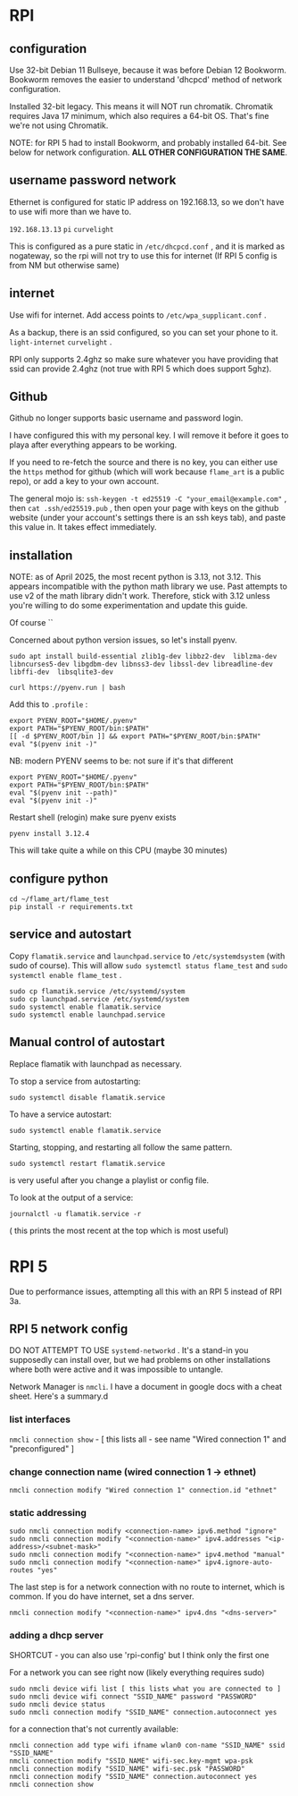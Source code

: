 # RPI 

## configuration

Use 32-bit Debian 11 Bullseye, because it was before Debian 12 Bookworm. Bookworm removes the
easier to understand 'dhcpcd' method of network configuration.

Installed 32-bit legacy. This means it will NOT run chromatik. Chromatik requires Java 17 minimum,
which also requires a 64-bit OS. That's fine we're not using Chromatik.

NOTE: for RPI 5 had to install Bookworm, and probably installed 64-bit. See below for network configuration. **ALL OTHER CONFIGURATION THE SAME**.

## username password network

Ethernet is configured for static IP address on 192.168.13, so we don't have to use
wifi more than we have to.

`192.168.13.13`
`pi`
`curvelight`

This is configured as a pure static in `/etc/dhcpcd.conf` , and it is marked as nogateway, so the rpi will not try to use this for internet (If RPI 5 config is from NM but otherwise same)

## internet

Use wifi for internet. Add access points to `/etc/wpa_supplicant.conf` . 

As a backup, there is an ssid configured, so you can set your phone to it. `light-internet` `curvelight` . 

RPI only supports 2.4ghz so make sure whatever you have providing that ssid can provide 2.4ghz (not true with RPI 5 which does support 5ghz).

## Github

Github no longer supports basic username and password login.

I have configured this with my personal key. I will remove it before it goes to playa after everything appears to be working.

If you need to re-fetch the source and there is no key, you can either use the `https` method for github (which will work because `flame_art` is a public repo), or add a key to your own account.

The general mojo is: `ssh-keygen -t ed25519 -C "your_email@example.com"` , then `cat .ssh/ed25519.pub` , then open your page with keys on the github website (under your account's settings there is an ssh keys tab), and paste this value in. It takes effect immediately.

## installation

NOTE: as of April 2025, the most recent python is 3.13, not 3.12. This appears incompatible
with the python math library we use. Past attempts to use v2 of the math library didn't work.
Therefore, stick with 3.12 unless you're willing to do some experimentation and update this guide.

Of course ``

Concerned about python version issues, so let's install pyenv.

`sudo apt install build-essential zlib1g-dev libbz2-dev  liblzma-dev libncurses5-dev libgdbm-dev libnss3-dev libssl-dev libreadline-dev libffi-dev  libsqlite3-dev`

`curl https://pyenv.run | bash`

Add this to `.profile` : 
```
export PYENV_ROOT="$HOME/.pyenv"
export PATH="$PYENV_ROOT/bin:$PATH"
[[ -d $PYENV_ROOT/bin ]] && export PATH="$PYENV_ROOT/bin:$PATH"
eval "$(pyenv init -)"
```

NB: modern PYENV seems to be: not sure if it's that different

```
export PYENV_ROOT="$HOME/.pyenv"
export PATH="$PYENV_ROOT/bin:$PATH"
eval "$(pyenv init --path)"
eval "$(pyenv init -)"
```

Restart shell (relogin) make sure pyenv exists

`pyenv install 3.12.4`

This will take quite a while on this CPU (maybe 30 minutes)

## configure python 

```
cd ~/flame_art/flame_test
pip install -r requirements.txt
```

## service and autostart


Copy `flamatik.service` and `launchpad.service` to `/etc/systemdsystem` (with sudo of course). This will allow `sudo systemctl status flame_test` and `sudo systemctl enable flame_test` .

```
sudo cp flamatik.service /etc/systemd/system
sudo cp launchpad.service /etc/systemd/system
sudo systemctl enable flamatik.service
sudo systemctl enable launchpad.service
```

## Manual control of autostart

Replace flamatik with launchpad as necessary.

To stop a service from autostarting:

```
sudo systemctl disable flamatik.service
```

To have a service autostart:
```
sudo systemctl enable flamatik.service
```

Starting, stopping, and restarting all follow the same pattern.
```
sudo systemctl restart flamatik.service
```
is very useful after you change a playlist or config file.

To look at the output of a service:
```
journalctl -u flamatik.service -r
```
( this prints the most recent at the top which is most useful)

# RPI 5

Due to performance issues, attempting all this with an RPI 5 instead of RPI 3a.

## RPI 5 network config


DO NOT ATTEMPT TO USE `systemd-networkd` . It's a stand-in you supposedly can install over, but we had problems on other installations where both were active and it was impossible to untangle.


Network Manager is  `nmcli`. I have a document in google docs with a cheat sheet. Here's a summary.d

### list interfaces

`nmcli connection show` - [ this lists all - see name "Wired connection 1" and "preconfigured" ]

### change connection name (wired connection 1 -> ethnet)

```
nmcli connection modify "Wired connection 1" connection.id "ethnet"
```

### static addressing

```
sudo nmcli connection modify <connection-name> ipv6.method "ignore"
sudo nmcli connection modify "<connection-name>" ipv4.addresses "<ip-address>/<subnet-mask>"
sudo nmcli connection modify "<connection-name>" ipv4.method "manual"
sudo nmcli connection modify "<connection-name>" ipv4.ignore-auto-routes "yes" 
```

The last step is for a network connection with no route to internet, which is common. If you do have internet, set a dns server.

```
nmcli connection modify "<connection-name>" ipv4.dns "<dns-server>"
```

### adding a dhcp server

SHORTCUT - you can also use 'rpi-config' but I think only the first one

For a network you can see right now (likely everything requires sudo)

```
sudo nmcli device wifi list [ this lists what you are connected to ]
sudo nmcli device wifi connect "SSID_NAME" password "PASSWORD"
sudo nmcli device status
sudo nmcli connection modify "SSID_NAME" connection.autoconnect yes
```

for a connection that's not currently available:
```
nmcli connection add type wifi ifname wlan0 con-name "SSID_NAME" ssid "SSID_NAME"
nmcli connection modify "SSID_NAME" wifi-sec.key-mgmt wpa-psk
nmcli connection modify "SSID_NAME" wifi-sec.psk "PASSWORD"
nmcli connection modify "SSID_NAME" connection.autoconnect yes
nmcli connection show
```



